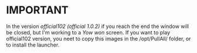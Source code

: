 # IMPORTANT

In the version *official102 (official 1.0.2)* if you reach the end the window will be closed, but I'm working to a *Yow won* screen.
If you want to play official102 version, you neet to copy this images in the /opt/PullAll/ folder, or to install the launcher.

